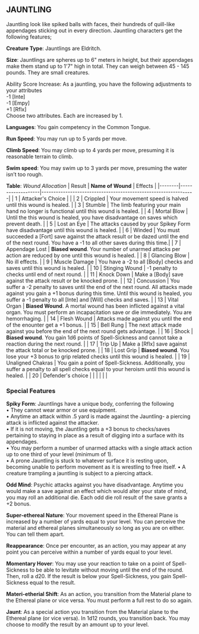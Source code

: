 ## JAUNTLING
Jauntling look like spiked balls with faces, their hundreds of quill-like appendages sticking out in every direction. Jauntling characters get the following features;

**Creature Type**: Jauntlings are Eldritch.

**Size**: Jauntlings are spheres up to 6" meters in height, but their appendages make them stand up to 1'7" high in total. They can weigh between 45 - 145 pounds. They are small creatures.

Ability Score Increase: As a jauntling, you have the following adjustments to your attributes  
-1 [Inte]  
-1 [Empy]  
+1 [Rflx]  
Choose two attributes. Each are increased by 1.

**Languages**: You gain competency in the Common Tongue.

**Run Speed**: You may run up to 5 yards per move.

**Climb Speed**: You may climb up to 4 yards per move, presuming it is reasonable terrain to climb.

**Swim speed**: You may swim up to 3 yards per move, presuming the water isn’t too rough.

**Table**: *Wound Allocation*
| Result | **Name of Wound** | Effects                                                        |
|--------|-------------------|----------------------------------------------------------------|
|   1    | Attacker's Choice |                                                                |
|   2    | Crippled          | Your movement speed is halved until this wound is healed.      |
|   3    | Stumble      | The limb featuring your main hand no longer is functional until this wound is healed. |
|   4    | Mortal Blow       | Until the this wound is healed, you have disadvantage on saves which prevent death. |
|   5    | Lost an Eye       | The attacks caused by your Spikey Form have disadvantage until this wound is healed. |
|   6    | Winded            | You must succeeded a [Fort] save against the attack result or be dazed until the end of the next round. You have a -1 to all other saves during this time.|
|   7    | Appendage Lost | **Biased wound**. Your number of unarmed attacks per action are reduced by one until this wound is healed. |
|   8    | Glancing Blow     | No ill effects.                                     |
|   9    | Muscle Damage     | You have a -2 to all [Body] checks and saves until this wound is healed. |
|   10   | Stinging Wound    | -1 penalty to checks until end of next round. |
|   11   | Knock Down | Make a [Body] save against the attack result  or be knocked prone. |
|   12   | Concussion | You suffer a -2 penalty to saves until the end of the next round. All attacks made against you gain a +1 bonus during this time. Until this wound is healed, you suffer a -1 penalty to all [Inte] and [Will] checks and saves. |
|   13   | Vital Organ | **Biased Wound**. A mortal wound has been inflicted against a vital organ. You must perform an incapacitation save or die immediately. You are hemorrhaging. |
|   14   | Flesh Wound | Attacks made against you until the end of the enounter get a +1 bonus. |
|   15   | Bell Rung | The next attack made against you before the end of the next round gets advantage.  |
|   16   | Shock | **Biased wound**. You gain 1d6 points of Spell-Sickness and cannot take a reaction during the next round. |
|   17   | Trip Up           | Make a [Rflx] save against the attack total or be knocked prone.                                  |
|   18   | Lost Grip | **Biased wound**. You lose your +3 bonus to grip related checks until this wound is healed. |
|   19   | Unaligned Chakras | You gain a point of Spell-Sickness. Additionally, you suffer a penalty to all spell checks equal to your heroism until this wound is healed. |
|   20   | Defender's choice |                                   |
|        |                                                |                                   |

### Special Features

**Spiky Form**: Jauntlings have a unique body, conferring the following  
 • They cannot wear armor or use equipment.  
 • Anytime an attack within .5 yard is made against the Jauntling- a piercing attack is inflicted against the attacker.  
 • If it is not moving, the Jauntling gets a +3 bonus to checks/saves pertaining to staying in place as a result of digging into a surface with its appendages.  
 • You may perform a number of unarmed attacks with a single attack action up to one third of your level (minimum of 1).  
 • A prone Jauntling is stuck to whatever surface it is resting upon, becoming unable to perform movement as it is wrestling to free itself.
 • A creature trampling a jauntling is subject to a piercing attack.

**Odd Mind**: Psychic attacks against you have disadvantage. Anytime you would make a save against an effect which would alter your state of mind, you may roll an additional die. Each odd die roll result of the save grants a +2 bonus.

**Super-ethereal Nature**: Your movement speed in the Ethereal Plane is increased by a number of yards equal to your level. You can perceive the material and ethereal planes simultaneously so long as you are on either. You can tell them apart.

**Reappearance**: Once per encounter, as an action, you may appear at any point you can perceive within a number of yards equal to your level.

**Momentary Hover**: You may use your reaction to take on a point of Spell-Sickness to be able to levitate without moving until the end of the round. Then, roll a d20. If the result is below your Spell-Sickness, you gain Spell-Sickness equal to the result.

**Materi-etherial Shift**: As an action, you transition from the Material plane to the Ethereal plane or vice versa. You must perform a full rest to do so again.

**Jaunt**: As a special action you transition from the Material plane to the Ethereal plane (or vice versa). In 1d12 rounds, you transition back. You may choose to modify the result by an amount up to your level.
